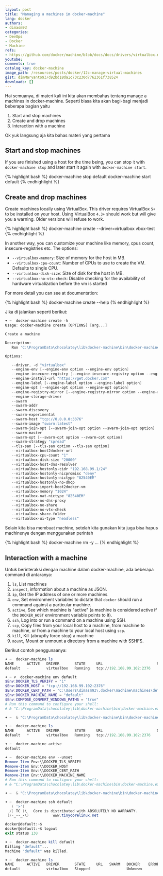 ```yaml
---
layout: post
title: "Managing a machines in docker-machine"
lang: docker
authors:
- dimasm93
categories:
- DevOps
- Docker
- Machine
refs: 
- https://github.com/docker/machine/blob/docs/docs/drivers/virtualbox.md
youtube: 
comments: true
catalog_key: docker-machine
image_path: /resources/posts/docker/12c-manage-virtual-machines
gist: dimMaryanto93/d92bd18da1c73c230d7762361f738524
downloads: []
---
```


Hai semuanya, di materi kali ini kita akan membahas tentang manage a machines in docker-machine. Seperti biasa kita akan bagi-bagi menjadi beberapa bagian yaitu

1. Start and stop machines
2. Create and drop machines
3. Interaction with a machine

Ok yuk langsung aja kita bahas materi yang pertama

<!--more-->

## Start and stop machines

If you are finished using a host for the time being, you can stop it with `docker-machine stop` and later start it again with `docker-machine start`.

{% highlight bash %}
docker-machine stop default
docker-machine start default
{% endhighlight %}

## Create and drop machines

Create machines locally using VirtualBox. This driver requires VirtualBox `5+` to be installed on your host. Using VirtualBox `4.3+` should work but will give you a warning. Older versions will refuse to work.

{% highlight bash %}
docker-machine create --driver=virtualbox vbox-test
{% endhighlight %}

In another way, you can customize your machine like memory, cpus count, insecure-registries etc. The options:

-   `--virtualbox-memory`: Size of memory for the host in MB.
-   `--virtualbox-cpu-count`: Number of CPUs to use to create the VM. Defaults to single CPU.
-   `--virtualbox-disk-size`: Size of disk for the host in MB.
-   `--virtualbox-no-vtx-check`: Disable checking for the availability of hardware virtualization before the vm is started

For more detail you can see at documentation:

{% highlight bash %}
docker-machine create --help
{% endhighlight %}

Jika di jalankan seperti berikut:

```powershell
➜ ~  docker-machine create -h
Usage: docker-machine create [OPTIONS] [arg...]

Create a machine

Description:
   Run 'C:\ProgramData\chocolatey\lib\docker-machine\bin\docker-machine.exe create --driver name --help' to include the create flags for that driver in the help text.

Options:

   --driver, -d "virtualbox"                                                                         Driver to create machine with. [$MACHINE_DRIVER]
   --engine-env [--engine-env option --engine-env option]                                            Specify environment variables to set in the engine
   --engine-insecure-registry [--engine-insecure-registry option --engine-insecure-registry option]  Specify insecure registries to allow with the created engine
   --engine-install-url "https://get.docker.com"                                                     Custom URL to use for engine installation [$MACHINE_DOCKER_INSTALL_URL]
   --engine-label [--engine-label option --engine-label option]                                      Specify labels for the created engine
   --engine-opt [--engine-opt option --engine-opt option]                                            Specify arbitrary flags to include with the created engine in the form flag=value
   --engine-registry-mirror [--engine-registry-mirror option --engine-registry-mirror option]        Specify registry mirrors to use [$ENGINE_REGISTRY_MIRROR]
   --engine-storage-driver                                                                           Specify a storage driver to use with the engine
   --swarm                                                                                           Configure Machine to join a Swarm cluster
   --swarm-addr                                                                                      addr to advertise for Swarm (default: detect and use the machine IP)
   --swarm-discovery                                                                                 Discovery service to use with Swarm
   --swarm-experimental                                                                              Enable Swarm experimental features
   --swarm-host "tcp://0.0.0.0:3376"                                                                 ip/socket to listen on for Swarm master
   --swarm-image "swarm:latest"                                                                      Specify Docker image to use for Swarm [$MACHINE_SWARM_IMAGE]
   --swarm-join-opt [--swarm-join-opt option --swarm-join-opt option]                                Define arbitrary flags for Swarm join
   --swarm-master                                                                                    Configure Machine to be a Swarm master
   --swarm-opt [--swarm-opt option --swarm-opt option]                                               Define arbitrary flags for Swarm master
   --swarm-strategy "spread"                                                                         Define a default scheduling strategy for Swarm
   --tls-san [--tls-san option --tls-san option]                                                     Support extra SANs for TLS certs
   --virtualbox-boot2docker-url                                                                      The URL of the boot2docker image. Defaults to the latest available version [$VIRTUALBOX_BOOT2DOCKER_URL]
   --virtualbox-cpu-count "1"                                                                        number of CPUs for the machine (-1 to use the number of CPUs available) [$VIRTUALBOX_CPU_COUNT]
   --virtualbox-disk-size "20000"                                                                    Size of disk for host in MB [$VIRTUALBOX_DISK_SIZE]
   --virtualbox-host-dns-resolver                                                                    Use the host DNS resolver [$VIRTUALBOX_HOST_DNS_RESOLVER]
   --virtualbox-hostonly-cidr "192.168.99.1/24"                                                      Specify the Host Only CIDR [$VIRTUALBOX_HOSTONLY_CIDR]
   --virtualbox-hostonly-nicpromisc "deny"                                                           Specify the Host Only Network Adapter Promiscuous Mode [$VIRTUALBOX_HOSTONLY_NIC_PROMISC]
   --virtualbox-hostonly-nictype "82540EM"                                                           Specify the Host Only Network Adapter Type [$VIRTUALBOX_HOSTONLY_NIC_TYPE]
   --virtualbox-hostonly-no-dhcp                                                                     Disable the Host Only DHCP Server [$VIRTUALBOX_HOSTONLY_NO_DHCP]
   --virtualbox-import-boot2docker-vm                                                                The name of a Boot2Docker VM to import [$VIRTUALBOX_BOOT2DOCKER_IMPORT_VM]
   --virtualbox-memory "1024"                                                                        Size of memory for host in MB [$VIRTUALBOX_MEMORY_SIZE]
   --virtualbox-nat-nictype "82540EM"                                                                Specify the Network Adapter Type [$VIRTUALBOX_NAT_NICTYPE]
   --virtualbox-no-dns-proxy                                                                         Disable proxying all DNS requests to the host [$VIRTUALBOX_NO_DNS_PROXY]
   --virtualbox-no-share                                                                             Disable the mount of your home directory [$VIRTUALBOX_NO_SHARE]
   --virtualbox-no-vtx-check                                                                         Disable checking for the availability of hardware virtualization before the vm is started [$VIRTUALBOX_NO_VTX_CHECK]
   --virtualbox-share-folder                                                                         Mount the specified directory instead of the default home location. Format: dir:name [$VIRTUALBOX_SHARE_FOLDER]
   --virtualbox-ui-type "headless"                                                                   Specify the UI Type: (gui|sdl|headless|separate) [$VIRTUALBOX_UI_TYPE]
```

Selain kita bisa membuat machine, setelah kita gunakan kita juga bisa hapus machinenya dengan menggunakan perintah 

{% highlight bash %}
docker-machine rm -y <machine-name> ...
{% endhighlight %}

## Interaction with a machine

Untuk berinteraksi dengan machine dalam docker-machine, ada beberapa command di antaranya:

1. `ls`, List machines
2. `inspect`, information about a machine as JSON.
3. `ip`, Get the IP address of one or more machines.
4. `env`, Set environment variables to dictate that `docker` should run a command against a particular machine.
5. `active`, See which machine is "active" (a machine is considered active if the `DOCKER_HOST` environment variable points to it).
6. `ssh`, Log into or run a command on a machine using SSH.
7. `scp`, Copy files from your local host to a machine, from machine to machine, or from a machine to your local host using `scp`.
8. `kill`, Kill (abruptly force stop) a machine
9. `mount`, Mount or unmount a directory from a machine with SSHFS.

Berikut contoh penggunaanya:

```powershell
➜ ~  docker-machine ls
NAME      ACTIVE   DRIVER       STATE     URL                         SWARM   DOCKER      ERRORS
default   -        virtualbox   Running   tcp://192.168.99.102:2376           v19.03.12

➜ ~ ✗  docker-machine env default
$Env:DOCKER_TLS_VERIFY = "1"
$Env:DOCKER_HOST = "tcp://192.168.99.102:2376"
$Env:DOCKER_CERT_PATH = "C:\Users\dimasm93\.docker\machine\machines\default"
$Env:DOCKER_MACHINE_NAME = "default"
$Env:COMPOSE_CONVERT_WINDOWS_PATHS = "true"
# Run this command to configure your shell:
# & "C:\ProgramData\chocolatey\lib\docker-machine\bin\docker-machine.exe" env default | Invoke-Expression

➜ ~  & "C:\ProgramData\chocolatey\lib\docker-machine\bin\docker-machine.exe" env default | Invoke-Expression

➜ ~  docker-machine ls
NAME      ACTIVE   DRIVER       STATE     URL                         SWARM   DOCKER      ERRORS
default   *        virtualbox   Running   tcp://192.168.99.102:2376           v19.03.12

➜ ~  docker-machine active
default

➜ ~  docker-machine env --unset
Remove-Item Env:\\DOCKER_TLS_VERIFY
Remove-Item Env:\\DOCKER_HOST
Remove-Item Env:\\DOCKER_CERT_PATH
Remove-Item Env:\\DOCKER_MACHINE_NAME
# Run this command to configure your shell:
# & "C:\ProgramData\chocolatey\lib\docker-machine\bin\docker-machine.exe" env --unset | Invoke-Expression

➜ ~  & "C:\ProgramData\chocolatey\lib\docker-machine\bin\docker-machine.exe" env --unset | Invoke-Expression

➜ ~  docker-machine ssh default
   ( '>')
  /) TC (\   Core is distributed with ABSOLUTELY NO WARRANTY.
 (/-_--_-\)           www.tinycorelinux.net

docker@default:~$
docker@default:~$ logout
exit status 130

➜ ~  docker-machine kill default
Killing "default"...
Machine "default" was killed.

➜ ~  docker-machine ls
NAME      ACTIVE   DRIVER       STATE     URL   SWARM   DOCKER    ERRORS
default   -        virtualbox   Stopped                 Unknown
```